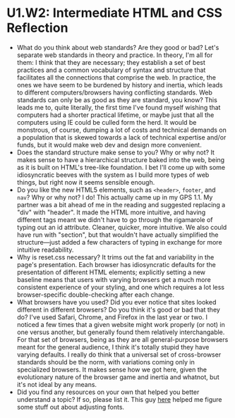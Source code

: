 # U1.W2: Intermediate HTML and CSS Reflection

* What do you think about web standards? Are they good or bad?
	Let's separate web standards in theory and practice. In theory, I'm all for them: I think that they are necessary; they establish a set of best practices and a common vocabulary of syntax and structure that facilitates all the connections that comprise the web. In practice, the ones we have seem to be burdened by history and inertia, which leads to different computers/browsers having conflicting standards. Web standards can only be as good as they are standard, you know? This leads me to, quite literally, the first time I've found myself wishing that computers had a shorter practical lifetime, or maybe just that all the computers using IE could be culled form the herd. It would be monstrous, of course, dumping a lot of costs and technical demands on a population that is skewed towards a lack of technical expertise and/or funds, but it would make web dev and design more convenient.
* Does the standard structure make sense to you? Why or why not?
	It makes sense to have a hierarchical structure baked into the web, being as it is built on HTML's tree-like foundation. I bet I'll come up with some idiosyncratic beeves with the system as I build more types of web things, but right now it seems sensible enough.
* Do you like the new HTML5 elements, such as `<header>`, `footer`, and `nav`? Why or why not?
	I do! This actually came up in my GPS 1.1. My partner was a bit ahead of me in the reading and suggested replacing a "div" with "header". It made the HTML more intuitive, and having different tags meant we didn't have to go through the rigamarole of typing out an id attribute. Cleaner, quicker, more intuitive. We also could have run with "section", but that wouldn't have actually simplified the structure—just added a few characters of typing in exchange for more intuitive readability.
* Why is reset.css necessary?
	It trims out the fat and variability in the page's presentation. Each browser has idiosyncratic defaults for the presentation of different HTML elements; explicitly setting a new baseline means that users with varying browsers get a much more consistent experience of your styling, and one which requires a lot less browser-specific double-checking after each change.
* What browsers have you used? Did you ever notice that sites looked different in different browsers? Do you think it's good or bad that they do?
	I've used Safari, Chrome, and Firefox in the last year or two. I noticed a few times that a given website might work properly (or not) in one versus another, but generally found them relatively interchangable. For that set of browsers, being as they are all general-purpose browsers meant for the general audience, I think it's totally stupid they have varying defaults. I really do think that a universal set of cross-browser standards should be the norm, with variations coming only in specialized browsers. It makes sense how we got here, given the evolutionary nature of the browser game and inertia and whatnot, but it's not ideal by any means.
* Did you find any resources on your own that helped you better understand a topic? If so, please list it.
	This guy [here](http://alistapart.com/article/cssatten) helped me figure some stuff out about adjusting fonts.
